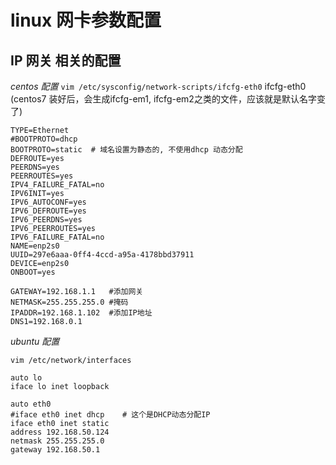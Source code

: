 # linux 网卡参数配置

## IP 网关 相关的配置

*centos 配置*  `vim /etc/sysconfig/network-scripts/ifcfg-eth0`
ifcfg-eth0  (centos7 装好后，会生成ifcfg-em1, ifcfg-em2之类的文件，应该就是默认名字变了)

	TYPE=Ethernet
	#BOOTPROTO=dhcp
	BOOTPROTO=static  # 域名设置为静态的, 不使用dhcp 动态分配
	DEFROUTE=yes
	PEERDNS=yes
	PEERROUTES=yes
	IPV4_FAILURE_FATAL=no
	IPV6INIT=yes
	IPV6_AUTOCONF=yes
	IPV6_DEFROUTE=yes
	IPV6_PEERDNS=yes
	IPV6_PEERROUTES=yes
	IPV6_FAILURE_FATAL=no
	NAME=enp2s0
	UUID=297e6aaa-0ff4-4ccd-a95a-4178bbd37911
	DEVICE=enp2s0
	ONBOOT=yes

	GATEWAY=192.168.1.1   #添加网关
	NETMASK=255.255.255.0 #掩码
	IPADDR=192.168.1.102  #添加IP地址
	DNS1=192.168.0.1
*ubuntu 配置*

	vim /etc/network/interfaces

	auto lo
	iface lo inet loopback

	auto eth0
	#iface eth0 inet dhcp    # 这个是DHCP动态分配IP
	iface eth0 inet static
	address 192.168.50.124
	netmask 255.255.255.0
	gateway 192.168.50.1